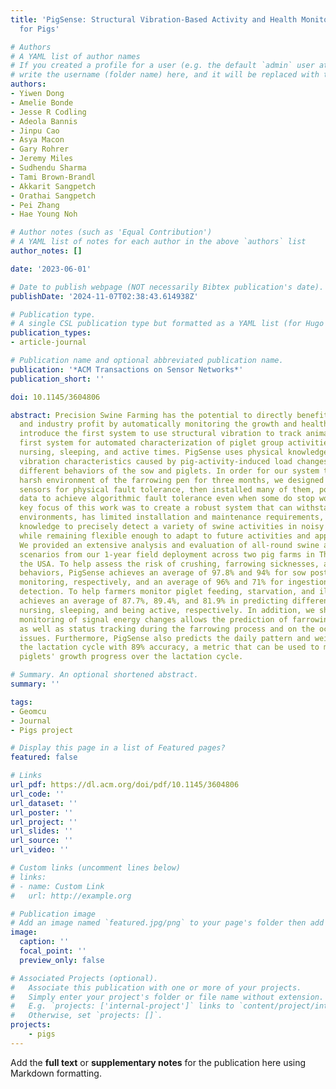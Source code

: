 ```yaml
---
title: 'PigSense: Structural Vibration-Based Activity and Health Monitoring System
  for Pigs'

# Authors
# A YAML list of author names
# If you created a profile for a user (e.g. the default `admin` user at `content/authors/admin/`), 
# write the username (folder name) here, and it will be replaced with their full name and linked to their profile.
authors:
- Yiwen Dong
- Amelie Bonde
- Jesse R Codling
- Adeola Bannis
- Jinpu Cao
- Asya Macon
- Gary Rohrer
- Jeremy Miles
- Sudhendu Sharma
- Tami Brown-Brandl
- Akkarit Sangpetch
- Orathai Sangpetch
- Pei Zhang
- Hae Young Noh

# Author notes (such as 'Equal Contribution')
# A YAML list of notes for each author in the above `authors` list
author_notes: []

date: '2023-06-01'

# Date to publish webpage (NOT necessarily Bibtex publication's date).
publishDate: '2024-11-07T02:38:43.614938Z'

# Publication type.
# A single CSL publication type but formatted as a YAML list (for Hugo requirements).
publication_types:
- article-journal

# Publication name and optional abbreviated publication name.
publication: '*ACM Transactions on Sensor Networks*'
publication_short: ''

doi: 10.1145/3604806

abstract: Precision Swine Farming has the potential to directly benefit swine health
  and industry profit by automatically monitoring the growth and health of pigs. We
  introduce the first system to use structural vibration to track animals, and the
  first system for automated characterization of piglet group activities, including
  nursing, sleeping, and active times. PigSense uses physical knowledge of the structural
  vibration characteristics caused by pig-activity-induced load changes to recognize
  different behaviors of the sow and piglets. In order for our system to survive the
  harsh environment of the farrowing pen for three months, we designed simple, durable
  sensors for physical fault tolerance, then installed many of them, pooling their
  data to achieve algorithmic fault tolerance even when some do stop working. The
  key focus of this work was to create a robust system that can withstand challenging
  environments, has limited installation and maintenance requirements, and uses domain
  knowledge to precisely detect a variety of swine activities in noisy conditions
  while remaining flexible enough to adapt to future activities and applications.
  We provided an extensive analysis and evaluation of all-round swine activities and
  scenarios from our 1-year field deployment across two pig farms in Thailand and
  the USA. To help assess the risk of crushing, farrowing sicknesses, and poor maternal
  behaviors, PigSense achieves an average of 97.8% and 94% for sow posture and motion
  monitoring, respectively, and an average of 96% and 71% for ingestion and excretion
  detection. To help farmers monitor piglet feeding, starvation, and illness, PigSense
  achieves an average of 87.7%, 89.4%, and 81.9% in predicting different levels of
  nursing, sleeping, and being active, respectively. In addition, we show that our
  monitoring of signal energy changes allows the prediction of farrowing in advance,
  as well as status tracking during the farrowing process and on the occasion of farrowing
  issues. Furthermore, PigSense also predicts the daily pattern and weight gain in
  the lactation cycle with 89% accuracy, a metric that can be used to monitor the
  piglets' growth progress over the lactation cycle.

# Summary. An optional shortened abstract.
summary: ''

tags:
- Geomcu
- Journal
- Pigs project

# Display this page in a list of Featured pages?
featured: false

# Links
url_pdf: https://dl.acm.org/doi/pdf/10.1145/3604806
url_code: ''
url_dataset: ''
url_poster: ''
url_project: ''
url_slides: ''
url_source: ''
url_video: ''

# Custom links (uncomment lines below)
# links:
# - name: Custom Link
#   url: http://example.org

# Publication image
# Add an image named `featured.jpg/png` to your page's folder then add a caption below.
image:
  caption: ''
  focal_point: ''
  preview_only: false

# Associated Projects (optional).
#   Associate this publication with one or more of your projects.
#   Simply enter your project's folder or file name without extension.
#   E.g. `projects: ['internal-project']` links to `content/project/internal-project/index.md`.
#   Otherwise, set `projects: []`.
projects:
    - pigs
---
```


Add the **full text** or **supplementary notes** for the publication here using Markdown formatting.
